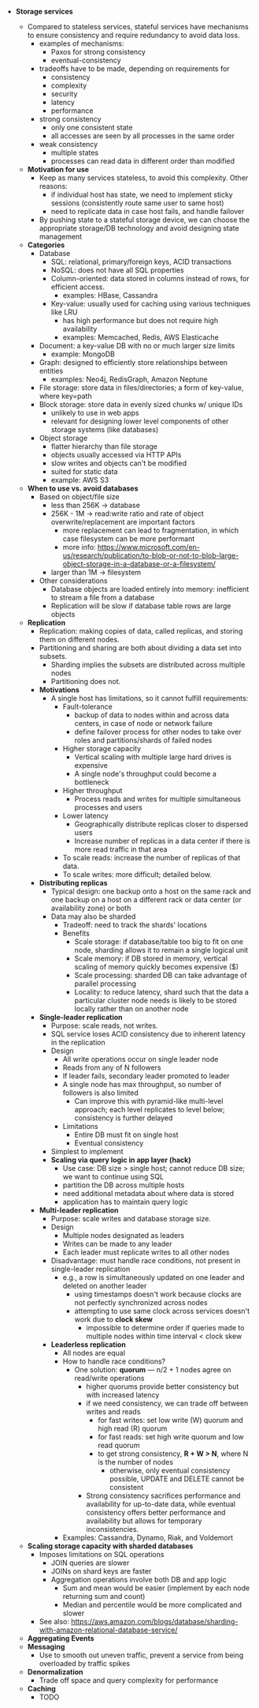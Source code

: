 - **Storage services**

  - Compared to stateless services, stateful services have mechanisms to ensure consistency and require redundancy to avoid data loss.
    - examples of mechanisms:
      - Paxos for strong consistency
      - eventual-consistency
    - tradeoffs have to be made, depending on requirements for
      - consistency
      - complexity
      - security
      - latency
      - performance
    - strong consistency
      - only one consistent state
      - all accesses are seen by all processes in the same order
    - weak consistency
      - multiple states
      - processes can read data in different order than modified
  - **Motivation for use**
    - Keep as many services stateless, to avoid this complexity. Other reasons:
      - if individual host has state, we need to implement sticky sessions (consistently route same user to same host)
      - need to replicate data in case host fails, and handle failover
    - By pushing state to a stateful storage device, we can choose the appropriate storage/DB technology and avoid designing state management
  - **Categories**
    - Database
      - SQL: relational, primary/foreign keys, ACID transactions
      - NoSQL: does not have all SQL properties
      - Column-oriented: data stored in columns instead of rows, for efficient access.
        - examples: HBase, Cassandra
      - Key-value: usually used for caching using various techniques like LRU
        - has high performance but does not require high availability
        - examples: Memcached, Redis, AWS Elasticache
    - Document: a key-value DB with no or much larger size limits
      - example: MongoDB
    - Graph: designed to efficiently store relationships between entities
      - examples: Neo4j, RedisGraph, Amazon Neptune
    - File storage: store data in files/directories; a form of key-value, where key=path
    - Block storage: store data in evenly sized chunks w/ unique IDs
      - unlikely to use in web apps
      - relevant for designing lower level components of other storage systems (like databases)
    - Object storage
      - flatter hierarchy than file storage
      - objects usually accessed via HTTP APIs
      - slow writes and objects can't be modified
      - suited for static data
      - example: AWS S3
  - **When to use vs. avoid databases**
    - Based on object/file size
      - less than 256K -> database
      - 256K - 1M -> read:write ratio and rate of object overwrite/replacement are important factors
        - more replacement can lead to fragmentation, in which case filesystem can be more performant
        - more info: https://www.microsoft.com/en-us/research/publication/to-blob-or-not-to-blob-large-object-storage-in-a-database-or-a-filesystem/
      - larger than 1M -> filesystem
    - Other considerations
      - Database objects are loaded entirely into memory: inefficient to stream a file from a database
      - Replication will be slow if database table rows are large objects
  - **Replication**
    - Replication: making copies of data, called replicas, and storing them on different nodes.
    - Partitioning and sharing are both about dividing a data set into subsets.
      - Sharding implies the subsets are distributed across multiple nodes
      - Partitioning does not.
    - **Motivations**
      - A single host has limitations, so it cannot fulfill requirements:
        - Fault-tolerance
          - backup of data to nodes within and across data centers, in case of node or network failure
          - define failover process for other nodes to take over roles and partitions/shards of failed nodes
        - Higher storage capacity
          - Vertical scaling with multiple large hard drives is expensive
          - A single node's throughput could become a bottleneck
        - Higher throughput
          - Process reads and writes for multiple simultaneous processes and users
        - Lower latency
          - Geographically distribute replicas closer to dispersed users
          - Increase number of replicas in a data center if there is more read traffic in that area
        - To scale reads: increase the number of replicas of that data.
        - To scale writes: more difficult; detailed below.
    - **Distributing replicas**
      - Typical design: one backup onto a host on the same rack and one backup on a host on a different rack or data center (or availability zone) or both
      - Data may also be sharded
        - Tradeoff: need to track the shards' locations
        - Benefits
          - Scale storage: if database/table too big to fit on one node, sharding allows it to remain a single logical unit
          - Scale memory: if DB stored in memory, vertical scaling of memory quickly becomes expensive ($)
          - Scale processing: sharded DB can take advantage of parallel processing
          - Locality: to reduce latency, shard such that the data a particular cluster node needs is likely to be stored locally rather than on another node
    - **Single-leader replication**
      - Purpose: scale reads, not writes.
      - SQL service loses ACID consistency due to inherent latency in the replication
      - Design
        - All write operations occur on single leader node
        - Reads from any of N followers
        - If leader fails, secondary leader promoted to leader
        - A single node has max throughput, so number of followers is also limited
          - Can improve this with pyramid-like multi-level approach; each level replicates to level below; consistency is further delayed
        - Limitations
          - Entire DB must fit on single host
          - Eventual consistency
      - Simplest to implement
      - **Scaling via query logic in app layer (hack)**
        - Use case: DB size > single host; cannot reduce DB size; we want to continue using SQL
        - partition the DB across multiple hosts
        - need additional metadata about where data is stored
        - application has to maintain query logic
    - **Multi-leader replication**
      - Purpose: scale writes and database storage size.
      - Design
        - Multiple nodes designated as leaders
        - Writes can be made to any leader
        - Each leader must replicate writes to all other nodes
      - Disadvantage: must handle race conditions, not present in single-leader replication
        - e.g., a row is simultaneously updated on one leader and deleted on another leader
          - using timestamps doesn't work because clocks are not perfectly synchronized across nodes
          - attempting to use same clock across services doesn't work due to **clock skew**
            - impossible to determine order if queries made to multiple nodes within time interval < clock skew
      - **Leaderless replication**
        - All nodes are equal
        - How to handle race conditions?
          - One solution: **quorum** — n/2 + 1 nodes agree on read/write operations
            - higher quorums provide better consistency but with increased latency
            - if we need consistency, we can trade off between writes and reads
              - for fast writes: set low write (W) quorum and high read (R) quorum
              - for fast reads: set high write quorum and low read quorum
              - to get strong consistency, **R + W > N**, where N is the number of nodes
                - otherwise, only eventual consistency possible, UPDATE and DELETE cannot be consistent
            - Strong consistency sacrifices performance and availability for up-to-date data, while eventual consistency offers better performance and availability but allows for temporary inconsistencies.
        - Examples: Cassandra, Dynamo, Riak, and Voldemort
  - **Scaling storage capacity with sharded databases**
    - Imposes limitations on SQL operations
      - JOIN queries are slower
      - JOINs on shard keys are faster
      - Aggregation operations involve both DB and app logic
        - Sum and mean would be easier (implement by each node returning sum and count)
        - Median and percentile would be more complicated and slower
    - See also: https://aws.amazon.com/blogs/database/sharding-with-amazon-relational-database-service/
  - **Aggregating Events**
  - **Messaging**
    - Use to smooth out uneven traffic, prevent a service from being overloaded by traffic spikes
  - **Denormalization**
    - Trade off space and query complexity for performance
  - **Caching**
    - TODO